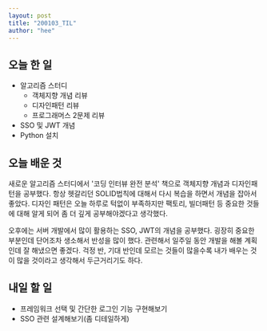 ```yaml
---
layout: post
title: "200103_TIL"
author: "hee"
---
```


## 오늘 한 일

- 알고리즘 스터디
	- 객체지향 개념 리뷰
	- 디자인패턴 리뷰
	- 프로그래머스 2문제 리뷰
- SSO 및 JWT 개념
- Python 설치

## 오늘 배운 것
새로운 알고리즘 스터디에서 '코딩 인터뷰 완전 분석' 책으로 객체지향 개념과 디자인패턴을 공부했다. 항상 헷갈리던 SOLID법칙에 대해서 다시 복습을 하면서 개념을 잡아서 좋았다. 디자인 패턴은 오늘 하루로 턱없이 부족하지만 팩토리, 빌더패턴 등 중요한 것들에 대해 알게 되어 좀 더 깊게 공부해야겠다고 생각했다.

오후에는 서버 개발에서 많이 활용하는 SSO, JWT의 개념을 공부했다. 굉장히 중요한 부분인데 단어조차 생소해서 반성을 많이 했다. 관련해서 일주일 동안 개발을 해볼 계획인데 잘 해냈으면 좋겠다. 걱정 반, 기대 반인데 모르는 것들이 많을수록 내가 배우는 것이 많을 것이라고 생각해서 두근거리기도 하다.


## 내일 할 일
- 프레임워크 선택 및 간단한 로그인 기능 구현해보기
- SSO 관련 설계해보기(좀 디테일하게)